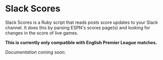 Slack Scores
==========

Slack Scores is a Ruby script that reads posts score updates to your Slack channel. It does this by parsing ESPN's scores page(s) and looking for changes in the score of live games.

**This is currently only compatible with English Premier League matches.**

_Documentation coming soon._
